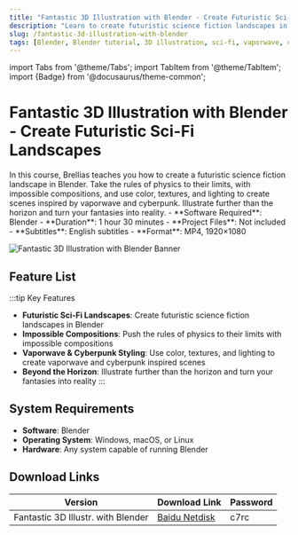 ```yaml
---
title: "Fantastic 3D Illustration with Blender - Create Futuristic Sci-Fi Landscapes"
description: "Learn to create futuristic science fiction landscapes in Blender with this comprehensive tutorial covering impossible compositions and vaporwave/cyberpunk styling."
slug: /fantastic-3d-illustration-with-blender
tags: [Blender, Blender tutorial, 3D illustration, sci-fi, vaporwave, cyberpunk, landscape]
---
```


import Tabs from '@theme/Tabs';
import TabItem from '@theme/TabItem';
import {Badge} from '@docusaurus/theme-common';

# Fantastic 3D Illustration with Blender - Create Futuristic Sci-Fi Landscapes

<Tabs>
<TabItem value="overview" label="Overview" default>
In this course, Brellias teaches you how to create a futuristic science fiction landscape in Blender. Take the rules of physics to their limits, with impossible compositions, and use color, textures, and lighting to create scenes inspired by vaporwave and cyberpunk. Illustrate further than the horizon and turn your fantasies into reality.
</TabItem>
<TabItem value="specifications" label="Specifications">
- **Software Required**: Blender
- **Duration**: 1 hour 30 minutes
- **Project Files**: Not included
- **Subtitles**: English subtitles
- **Format**: MP4, 1920×1080
</TabItem>
</Tabs>

![Fantastic 3D Illustration with Blender Banner](https://www.gfxcamp.com/wp-content/uploads/2025/09/Domestika-Fantastic-3D-illustration-with-Blender.jpg)

## Feature List

:::tip Key Features
- **Futuristic Sci-Fi Landscapes**: Create futuristic science fiction landscapes in Blender
- **Impossible Compositions**: Push the rules of physics to their limits with impossible compositions
- **Vaporwave & Cyberpunk Styling**: Use color, textures, and lighting to create vaporwave and cyberpunk inspired scenes
- **Beyond the Horizon**: Illustrate further than the horizon and turn your fantasies into reality
:::

## System Requirements

- **Software**: Blender
- **Operating System**: Windows, macOS, or Linux
- **Hardware**: Any system capable of running Blender

## Download Links

| Version | Download Link | Password |
|--------|---------------|----------|
| Fantastic 3D Illustr. with Blender | [Baidu Netdisk](https://pan.baidu.com/s/1g6UlwLYmcKpl9NTkVqLzCQ?pwd=c7rc) | c7rc |
